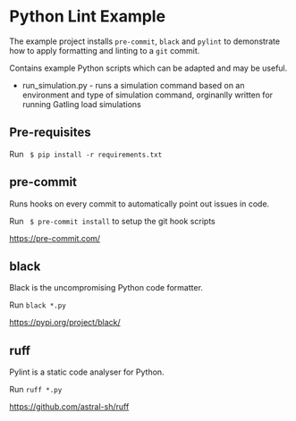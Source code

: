 # Python Lint Example

The example project installs `pre-commit`, `black` and `pylint` to demonstrate how to apply formatting and linting to a `git` commit.

Contains example Python scripts which can be adapted and may be useful.

* run_simulation.py - runs a simulation command based on an environment and type of simulation command, orginanlly written for running Gatling load simulations

## Pre-requisites

Run ` $ pip install -r requirements.txt`

## pre-commit

Runs hooks on every commit to automatically point out issues in code.

Run ` $ pre-commit install` to setup the git hook scripts

https://pre-commit.com/

## black

Black is the uncompromising Python code formatter.

Run `black *.py`

https://pypi.org/project/black/

## ruff

Pylint is a static code analyser for Python.

Run `ruff *.py`

https://github.com/astral-sh/ruff